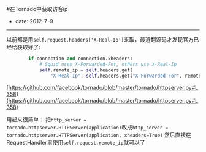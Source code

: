 #在Tornado中获取访客ip
- date: 2012-7-9

---
以前都是用`self.request.headers['X-Real-Ip']`来取，最近翻源码才发现官方已经给获取好了:
```python
        if connection and connection.xheaders:
            # Squid uses X-Forwarded-For, others use X-Real-Ip
            self.remote_ip = self.headers.get(
                "X-Real-Ip", self.headers.get("X-Forwarded-For", remote_ip))
```
[https://github.com/facebook/tornado/blob/master/tornado/httpserver.py#L358](https://github.com/facebook/tornado/blob/master/tornado/httpserver.py#L358)

用起来很简单：
把`http_server = tornado.httpserver.HTTPServer(application)`改成`http_server = tornado.httpserver.HTTPServer(application, xheaders=True)`
然后直接在RequestHandler里使用`self.request.remote_ip`就可以了